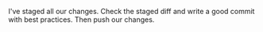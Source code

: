 I've staged all our changes. Check the staged diff and write a good commit with best practices. Then push our changes.